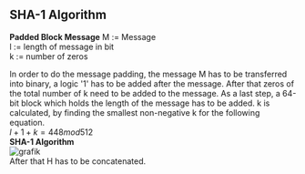## SHA-1 Algorithm
**Padded Block Message**
M := Message  
l := length of message in bit  
k := number of zeros  

In order to do the message padding, the message M has to be transferred into binary, 
a logic '1' has to be added after the message. After that zeros of the total number of k
need to be added to the message. As a last step, a 64-bit block which holds the length of the 
message has to be added. k is calculated, by finding the smallest non-negative k for the following
equation.  
$l+1+k = 448mod512$  
**SHA-1 Algorithm**  
![grafik](https://github.com/user-attachments/assets/52c7ba00-c896-42da-ad6c-1a1386310997)  
After that H has to be concatenated.
